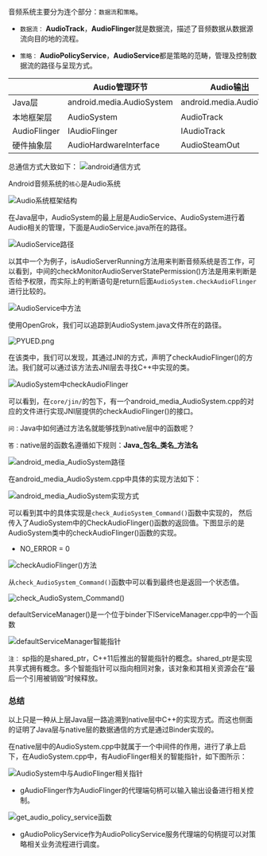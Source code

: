 音频系统主要分为连个部分：`数据流`和`策略`。

+ `数据流：` **AudioTrack**，**AudioFlinger**就是数据流，描述了音频数据从数据源流向目的地的流程。

+ `策略：` **AudioPolicyService**，**AudioService**都是策略的范畴，管理及控制数据流的路径与呈现方式。

|    | Audio管理环节  |  Audio输出   | Audio输入  |
|  ----  | ----  |  ----  | ----  |
| Java层  | android.media.AudioSystem | android.media.AudioTrack  | android.media.AudioRecorder |
| 本地框架层  | AudioSystem | AudioTrack  | AudioRecorder |
| AudioFlinger  | IAudioFlinger | IAudioTrack  | IAudioRecorder |
| 硬件抽象层  | AudioHardwareInterface | AudioSteamOut  | AudioStreamIn |

总通信方式大致如下：
![android通信方式](https://wx1.sbimg.cn/2020/07/30/PY0mj.png?raw=true)

Android音频系统的`核心`是Audio系统

![Audio系统框架结构](https://wx1.sbimg.cn/2020/07/30/PYpxN.png)

在Java层中，AudioSystem的最上层是AudioService、AudioSystem进行着Audio相关的管理，下面是AudioService.java所在的路径。

![AudioService路径](https://wx1.sbimg.cn/2020/07/30/PYdao.png)

以其中一个为例子，isAudioServerRunning方法用来判断音频系统是否工作，可以看到，中间的checkMonitorAudioServerStatePermission()方法是用来判断是否给予权限，而实际上的判断语句是return后面`AudioSystem.checkAudioFlinger`进行比较的。

![AudioService中方法](https://wx2.sbimg.cn/2020/07/30/PYwh4.png)

使用OpenGrok，我们可以追踪到AudioSystem.java文件所在的路径。

![PYUED.png](https://wx1.sbimg.cn/2020/07/30/PYUED.png)

在该类中，我们可以发现，其通过JNI的方式，声明了checkAudioFlinger()的方法。我们就可以通过该方法去JNI层去寻找C++中实现的类。

![AudioSystem中checkAudioFlinger](https://wx1.sbimg.cn/2020/07/30/PYcgw.png)

可以看到，在`core/jin/`的包下，有一个android_media_AudioSystem.cpp的对应的文件进行实现JNI层提供的checkAudioFlinger()的接口。

`问：`Java中如何通过方法名就能够找到native层中的函数呢？

`答：`native层的函数名遵循如下规则：**Java_包名_类名_方法名**

![android_media_AudioSystem路径](https://wx1.sbimg.cn/2020/07/30/PYv1e.png)

在android_media_AudioSystem.cpp中具体的实现方法如下：

![android_media_AudioSystem实现方式](https://wx1.sbimg.cn/2020/07/30/PYfvw.png)

可以看到其中的具体实现是`check_AudioSystem_Command()`函数中实现的， 然后传入了AudioSystem中的CheckAudioFlinger()函数的返回值。下图显示的是AudioSystem类中的checkAudioFlinger()函数的实现。
+ NO_ERROR = 0

![checkAudioFlinger()方法](https://wx1.sbimg.cn/2020/07/30/PYxhj.png)

从`check_AudioSystem_Command()`函数中可以看到最终也是返回一个状态值。

![check_AudioSystem_Command()](https://wx1.sbimg.cn/2020/07/30/PYnpN.png)

defaultServiceManager()是一个位于binder下IServiceManager.cpp中的一个函数

![defaultServiceManager智能指针](https://wx2.sbimg.cn/2020/07/30/PZ54o.png)

`注：` sp指的是shared_ptr，C++11后推出的智能指针的概念。shared_ptr是实现共享式拥有概念。多个智能指针可以指向相同对象，该对象和其相关资源会在“最后一个引用被销毁”时候释放。

### 总结

以上只是一种从上层Java层一路追溯到native层中C++的实现方式。而这也侧面的证明了Java层与native层的数据通信的方式是通过Binder实现的。

在native层中的AudioSystem.cpp中就属于一个中间件的作用，进行了承上启下，在AudioSystem.cpp中，有AudioFlinger相关的智能指针，如下图所示：

![AudioSystem中与AudioFlinger相关指针](https://wx1.sbimg.cn/2020/07/30/PZMAl.png)

+ gAudioFlinger作为AudioFlinger的代理端句柄可以输入输出设备进行相关控制。

![get_audio_policy_service函数](https://wx2.sbimg.cn/2020/07/30/PZXH1.png)

+ gAudioPolicyService作为AudioPolicyService服务代理端的句柄提可以对策略相关业务流程进行调度。